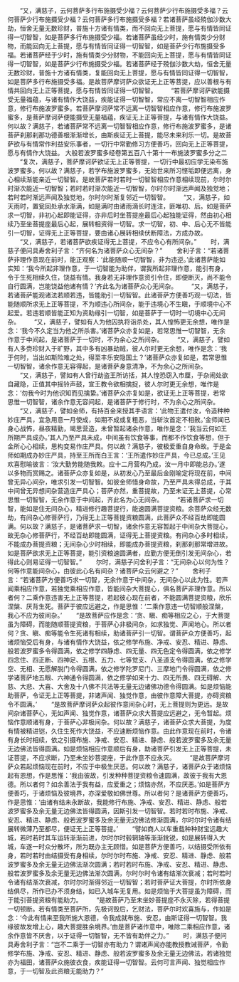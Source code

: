 <!-- { "loadSidebar": true } -->
　　“又，满慈子，云何菩萨多行布施摄受少福？云何菩萨少行布施摄受多福？云何菩萨少行布施摄受少福？云何菩萨多行布施摄受多福？若诸菩萨虽经殑伽沙数大劫，恒舍无量无数珍财，普施十方诸有情类，而不回向无上菩提，愿与有情皆同证得一切智智，如是菩萨多行布施摄受少福。若诸菩萨虽经少时，施有情类少分财物，而能回向无上菩提，愿与有情皆同证得一切智智，如是菩萨少行布施摄受多福。若诸菩萨经于少时，施有情类少分财物，不能回向无上菩提，愿与有情皆同证得一切智智，如是菩萨少行布施摄受少福。若诸菩萨经于殑伽沙数大劫，恒舍无量无数珍财，普施十方诸有情类，复能回向无上菩提，愿与有情皆同证得一切智智，如是菩萨多行布施摄受多福。是故菩萨摩诃萨众欲证无上正等菩提，应以善根与有情共回向无上正等菩提，愿与有情皆同证得一切智智。
　　“若菩萨摩诃萨欲能摄受无量福蕴，与诸有情作大饶益，疾能证得一切智智，常应不离一切智智相应作意，修行布施波罗蜜多。若菩萨摩诃萨常不远离一切智智相应作意，修行布施波罗蜜多，是菩萨摩诃萨便能摄受无量福蕴，疾证无上正等菩提，与诸有情作大饶益。何以故？满慈子，若诸菩萨常不远离一切智智相应作意，修行布施波罗蜜多，是诸菩萨刹那刹那功德善根渐渐增长，由斯疾证无上菩提，能尽未来利乐一切。是故菩萨欲与有情常作利益安乐事者，一切行中常勤修习方便善巧，回向无上正等菩提，愿与有情作大饶益。
大般若波罗蜜多经卷第五百八十第十一布施波罗蜜多分之二
　　“复次，满慈子，菩萨摩诃萨欲证无上正等菩提，一切行中最初应学无染布施波罗蜜多。何以故？满慈子，若学布施波罗蜜多，无始世来所习悭垢即便远离，身心相续渐能亲近一切智智。是故菩萨若时若时一切智智相应作意相续现前，尔时尔时渐次能近一切智智；若时若时渐次能近一切智智，尔时尔时渐远声闻及独觉地；若时若时渐远声闻及独觉地，尔时尔时渐复邻近一切智智。
　　“又，满慈子，如天雨时，置瓮回处承水渐满，如是满时由诸雨滴长时连注，匪唯初、后。如是菩萨求一切智，非初心起即能证得，亦非后时坐菩提座最后心起独能证得，然由初心相续乃至坐菩提座最后心起，展转相资得一切智。求一切智，初、中、后心无不皆能引一切智，证得无上正等菩提，要由诸心展转相续伏断障法，方成办故。
　　“又，满慈子，若诸菩萨欲疾证得无上菩提，不应令心有所间杂。”
　　时，满慈子便问具寿舍利子言：“齐何名为诸菩萨众心无间杂？”
　　舍利子言：“若诸菩萨非理作意现在前时，能正观察：‘此能随顺一切智智，非为违逆。’此诸菩萨能如实知：‘我今所起非理作意，于一切智能为助伴，谓我所起非理作意，能引有身，令于生死相续久住，饶益有情。我身若无非理作意资引令住，即便断灭，尚不能令自行圆满，岂能饶益他诸有情？’齐此名为诸菩萨众心无间杂。
　　“又，满慈子，若诸菩萨能观诸法若顺若违，皆能助引一切智智。此诸菩萨方便善巧观一切法，皆能随顺所求无上正等菩提，不为顺违心所间杂，能于违境心不生瞋，于顺境中心不起爱。若违若顺皆能正知为资助缘引一切智，如是菩萨于一切时一切境中心无间杂。
　　“又，满慈子，譬如有人为他囚执将诣杀处，其人惶怖更无余想，唯作是念：‘我今不久定当为他之所杀害。’诸菩萨众亦复如是，若常思惟一切智智，无余作意于中间起，是诸菩萨于一切时，不为余心之所间杂。
　　“又，满慈子，譬如有人多赍珍财入于旷野，其中多有凶暴劫贼，彼人尔时更无余想，唯作是念：‘我于何时，当出如斯险难之处，得至丰乐安隐国土？’诸菩萨众亦复如是，若常思惟一切智智，诸余作意无容得起，是诸菩萨身意清净，不为余心之所间杂。
　　“又，满慈子，譬如有人曾行劫盗王所访括，其人惶恐窃入市厘，于杂闹处欲自藏隐，正值其中摇铃声鼓，宣王教令欲相擒捉，彼人尔时更无余想，唯作是念：‘勿我今时为他识知而见擒絷。’诸菩萨众亦复如是，欲证无上正等菩提，若常思惟一切智智，诸余作意无容间起，是诸菩萨于修行时，不为余心之所间杂。
　　“又，满慈子，譬如金师，有持百金来授其手语言：‘此物王遣付汝，令造种种妙庄严具，宜急用意一月使成，如期不成或复粗恶，当斩汝首定不相赦。’金师闻已身心战怖，昼夜精勤，竭思营造，未曾暂起诸余作意，唯作是念：‘我当云何如王所期严具成办。’其人乃至严具未成，中间虽有饮食等事，而都不作饮食等想，但于金所心心相续，思构变易作庄严具。何以故？满慈子，彼极爱重自身命故。于是金师如期成办妙庄严具，持至王所而白王言：‘王所遣作妙庄严具，今已总成。’王见欢喜慰喻彼言：‘汝大勤劳能随我敕。应十二月营构乃成，汝一月中即能总办。’遂以多物而赏赐之。诸菩萨众亦复如是，从初发心乃至最后金刚喻定将现在前，中间曾无异心间杂，唯求引发一切智智。如彼金师惜身命故，乃至严具未得总成，于其中间曾无异想间杂营造庄严具心；菩萨亦然，重菩提故，乃至未证无上菩提，心常思惟一切智智，无余作意于中间起，齐此名为心无间杂。
　　“若诸菩萨求一切智，能如是住无间杂心，精进修行趣菩提行，能速圆满菩提资粮。余菩萨众经无数劫，有间杂心修菩萨行，乃得无上正等菩提资粮圆满，此菩萨众不经百劫即能圆满。何以故？满慈子，是诸菩萨求一切智，诸余作意无容暂起于中间杂大菩提心，故无杂心修菩萨行，不经百劫即能圆满，证得无上菩提资粮。有间杂心多时相续，不能成办菩提资粮；无间杂心少时相续，即能成办菩提资粮，刹那刹那常增进故。如是菩萨欲求无上正等菩提，能引资粮速圆满者，应勤方便无倒引发无间杂心，若得此心则易证得一切智智。”
　　尔时，满慈子问舍利子言：“无间杂心以何为性？何等作意能间杂心，由彼此心名有间杂？诸菩萨众云何避之？”
　　舍利子言：“若诸菩萨方便善巧求一切智，无余作意于中间杂，无间杂心以此为性。若声闻乘相应作意，若独觉乘相应作意，皆能间杂大菩提心，俱名菩萨非理作意。所以者何？二乘作意违害无上正等菩提，若起彼心现在前者，不能圆满菩提资粮，欣乐涅槃、厌背生死。菩萨于彼应远避之，作是思惟：‘二乘作意违一切智顺般涅槃，我心不应为彼间杂。’
　　“是故菩萨应作是念：‘贪、瞋、痴等相应之心，于大菩提虽为障碍，而能随顺菩提资粮，于菩萨心非极间杂，如求独觉、声闻地心。所以者何？贪、瞋、痴等能令生死诸有相续，助诸菩萨引一切智。谓菩萨众方便善巧，起诸烦恼受后有身，与诸有情作大饶益，依之修学布施、净戒、安忍、精进、静虑、般若波罗蜜多令得圆满，依之修学四静虑、四无量、四无色定令得圆满，依之修学四念住、四正断、四神足、五根、五力、七等觉支、八圣道支令得圆满，依之修学空、无相、无愿解脱门令得圆满，依之修学陀罗尼门、三摩地门令得圆满，依之修学诸菩萨地五眼、六神通令得圆满，依之修学如来十力、四无所畏、四无碍解、大慈、大悲、大喜、大舍及十八佛不共法等无量无边诸佛功德令得圆满。如是烦恼能助菩萨，令证无上正等菩提，非诸声闻、独觉作意，由彼作意障大菩提，亦碍资粮令不圆满。’
　　“是故菩萨摩诃萨众起彼作意间杂心时，无上菩提则为更远。是故间杂诸菩萨心，无如声闻、独觉作意，诸菩萨众求大菩提应远避之，无令暂起。烦恼作意顺诸有身，于菩萨心非极间杂。何以故？满慈子，诸菩萨众求大菩提，为度有情被精进铠，久住生死作大饶益，不应速断烦恼作意。由此作意现在前时，令诸有身长时相续，依之引摄布施、净戒、安忍、精进、静虑、般若波罗蜜多及余无量无边佛法皆得圆满。如是烦恼相应作意顺后有身，助诸菩萨引发无上正等菩提，未证菩提，不应求断，乃至未坐妙菩提座，于此作意不应永灭。
　　“是故菩萨摩诃萨众若起烦恼现在前时，不应于中极生厌恶。何以故？满慈子，诸菩萨众于诸烦恼起有恩想，作是思惟：‘我由彼故，引发种种菩提资粮令速圆满，故彼于我有大恩德。所以者何？如余善法于我有益，应爱重之；烦恼亦然，不应厌恶。’如是菩萨方便善巧，于诸烦恼及彼境界，亦深爱敬如佛世尊。所以者何？是诸菩萨方便善巧，作是思惟：‘由诸有结未永断故，我能修行布施、净戒、安忍、精进、静虑、般若波罗蜜多及余无量无边佛法皆得圆满，因斯引发一切智智。若时若时布施、净戒、安忍、精进、静虑、般若波罗蜜多及余无量无边佛法修渐圆满，尔时尔时令诸有结展转微薄乃至都尽，便证无上正等菩提。’
　　“譬如商人以车重载种种财宝远趣大城，若时若时其车运转渐渐前进，尔时尔时毂辋轴等渐渐鈋锐，如是展转得入大城，车遂一时众分散坏，所为既办主无顾惜。如是菩萨方便善巧，以结摄受所依有身，若时若时由结摄受有身相续，尔时尔时布施、净戒、安忍、精进、静虑、般若波罗蜜多及余无量无边佛法渐次圆满；若时若时布施、净戒、安忍、精进、静虑、般若波罗蜜多及余无量无边佛法渐次圆满，尔时尔时令诸有结渐次衰减；若时若时令诸有结渐次衰减，尔时尔时渐得邻近一切智智；若时菩萨证大菩提，尔时所依身结俱尽，所作已办不须身结，如已入城车无复用。如是烦恼于大菩提虽为障碍，而于能引菩提资粮有能助力。
　　“是故菩萨乃至未坐妙菩提座不永灭除，若得菩提一切顿断。若有情类至菩萨所，先极诃毁后，乞财法，菩萨尔时欢喜施与，作如是念：‘今此有情来至我所施大恩德，令我成就布施、安忍，由斯证得一切智智。我缘彼故发增上心，趣大菩提胜余境界。’由是菩萨诸作意中，唯除二乘相应作意，诸余作意皆不厌舍，以于证得一切智智，无不皆有助伴之力。”
　　时，满慈子便问具寿舍利子言：“岂不二乘于一切智亦有助力？谓诸声闻亦能教授教诫菩萨，令勤修学布施、净戒、安忍、精进、静虑、般若波罗蜜多及余无量无边佛法，若诸独觉亦为福田，诸菩萨众施彼衣食，疾能证得一切智智。云何可言声闻、独觉相应作意，于一切智及此资粮无能助力？”

